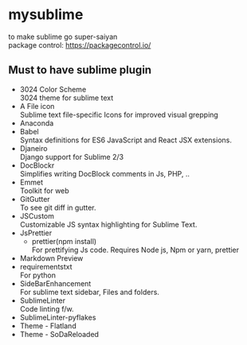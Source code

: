 # mysublime
to make sublime go super-saiyan  
package control: https://packagecontrol.io/
## Must to have sublime plugin
- 3024 Color Scheme  
3024 theme for sublime text
- A File icon  
Sublime text file-specific Icons for improved visual grepping
- Anaconda  
- Babel  
Syntax definitions for ES6 JavaScript and React JSX extensions.
- Djaneiro  
Django support for Sublime 2/3
- DocBlockr  
Simplifies writing DocBlock comments in Js, PHP, ..
- Emmet  
Toolkit for web
- GitGutter  
To see git diff in gutter.
- JSCustom  
Customizable JS syntax highlighting for Sublime Text.
- JsPrettier  
  - prettier(npm install)  
 For prettifying Js code. Requires Node js, Npm or yarn, prettier
 - Markdown Preview  
 - requirementstxt  
 For python
 - SideBarEnhancement  
 For sublime text sidebar, Files and folders.
 - SublimeLinter  
 Code linting f/w.
  - SublimeLinter-pyflakes  
 - Theme - Flatland  
 - Theme - SoDaReloaded  

